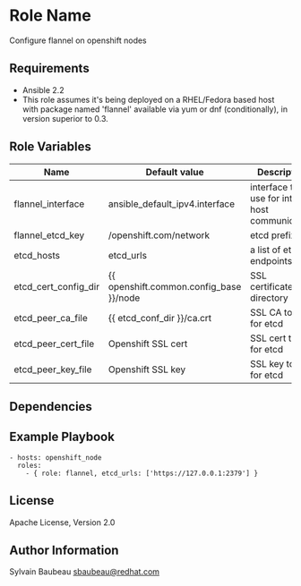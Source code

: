 Role Name
=========

Configure flannel on openshift nodes

Requirements
------------

* Ansible 2.2
* This role assumes it's being deployed on a RHEL/Fedora based host with package
named 'flannel' available via yum or dnf (conditionally), in version superior
to 0.3.

Role Variables
--------------

| Name                 | Default value                           | Description                                   |
|----------------------|-----------------------------------------|-----------------------------------------------|
| flannel_interface    | ansible_default_ipv4.interface          | interface to use for inter-host communication |
| flannel_etcd_key     | /openshift.com/network                  | etcd prefix                                   |
| etcd_hosts           | etcd_urls                               | a list of etcd endpoints                      |
| etcd_cert_config_dir | {{ openshift.common.config_base }}/node | SSL certificates directory                    |
| etcd_peer_ca_file    | {{ etcd_conf_dir }}/ca.crt              | SSL CA to use for etcd                        |
| etcd_peer_cert_file  | Openshift SSL cert                      | SSL cert to use for etcd                      |
| etcd_peer_key_file   | Openshift SSL key                       | SSL key to use for etcd                       |

Dependencies
------------

Example Playbook
----------------

    - hosts: openshift_node
      roles:
        - { role: flannel, etcd_urls: ['https://127.0.0.1:2379'] }

License
-------

Apache License, Version 2.0

Author Information
------------------

Sylvain Baubeau <sbaubeau@redhat.com>
